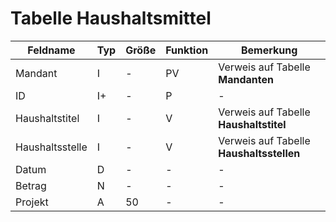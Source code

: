 # Tabelle Haushaltsmittel



| Feldname        | Typ | Größe | Funktion | Bemerkung                                |
|-----------------|-----|-------|----------|------------------------------------------|
| Mandant         | I   | -     | PV       | Verweis auf Tabelle **Mandanten**        |
| ID              | I+  | -     | P        | -                                        |
| Haushaltstitel  | I   | -     | V        | Verweis auf Tabelle **Haushaltstitel**   |
| Haushaltsstelle | I   | -     | V        | Verweis auf Tabelle **Haushaltsstellen** |
| Datum           | D   | -     | -        | -                                        |
| Betrag          | N   | -     | -        | -                                        |
| Projekt         | A   | 50    | -        | -                                        |

